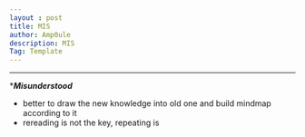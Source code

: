 ```yaml
---
layout : post
title: MIS
author: Amp0ule
description: MIS
Tag: Template
---
```


***
****Misunderstood***

- better to draw the new knowledge into old one and build mindmap according to it
- rereading is not the key, repeating is